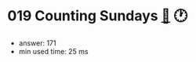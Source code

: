 019 Counting Sundays [:link:](http://projecteuler.net/problem=19)  :clock1:
========================

- answer: 171 
- min used time: 25 ms

